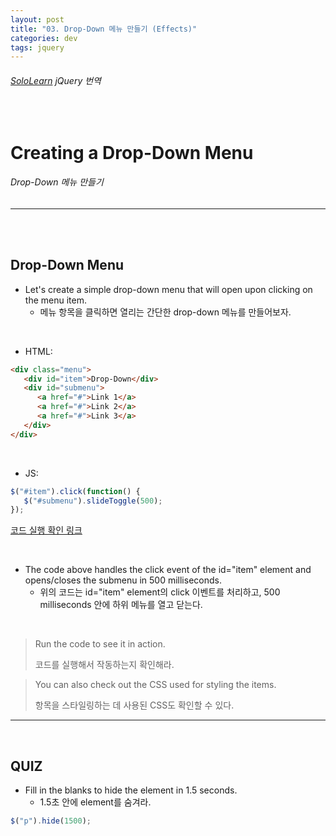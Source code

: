 ```yaml
---
layout: post
title: "03. Drop-Down 메뉴 만들기 (Effects)"
categories: dev
tags: jquery
---
```


###### [SoloLearn](https://www.sololearn.com) jQuery 번역

<br>

# Creating a Drop-Down Menu

###### Drop-Down 메뉴 만들기

------

<br>

<br>

## Drop-Down Menu

- Let's create a simple drop-down menu that will open upon clicking on the menu item.
  - 메뉴 항목을 클릭하면 열리는 간단한 drop-down 메뉴를 만들어보자.

<br>

- HTML:

```html
<div class="menu">
   <div id="item">Drop-Down</div>
   <div id="submenu">
      <a href="#">Link 1</a>
      <a href="#">Link 2</a>
      <a href="#">Link 3</a>
   </div>
</div>
```

<br>

- JS:

```js
$("#item").click(function() {
   $("#submenu").slideToggle(500);
});
```

[코드 실행 확인 링크](https://code.sololearn.com/1143/#js)

<br>

- The code above handles the click event of the id="item" element and opens/closes the submenu in 500 milliseconds.
  - 위의 코드는 id="item" element의 click 이벤트를 처리하고, 500 milliseconds 안에 하위 메뉴를 열고 닫는다.

<br>

> Run the code to see it in action.
>
> 코드를 실행해서 작동하는지 확인해라.

> You can also check out the CSS used for styling the items.
>
> 항목을 스타일링하는 데 사용된 CSS도 확인할 수 있다.

------

<br>

## QUIZ

- Fill in the blanks to hide the element in 1.5 seconds.
  - 1.5초 안에 element를 숨겨라.

```js
$("p").hide(1500);
```

<br>